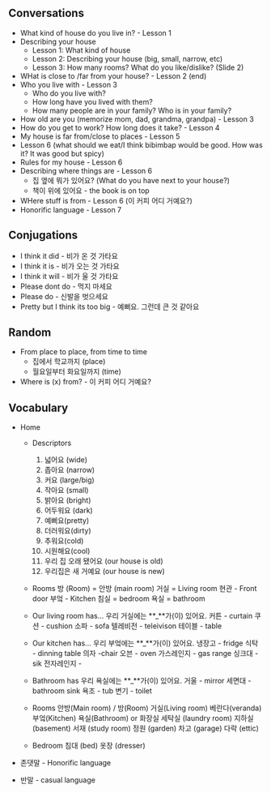 ## Conversations

- What kind of house do you live in? - Lesson 1
- Describing your house
  - Lesson 1: What kind of house
  - Lesson 2: Describing your house (big, small, narrow, etc)
  - Lesson 3: How many rooms? What do you like/dislike? (Slide 2)
- WHat is close to /far from your house? - Lesson 2 (end)
- Who you live with - Lesson 3
  - Who do you live with?
  - How long have you lived with them?
  - How many people are in your family? Who is in your family?
- How old are you (memorize mom, dad, grandma, grandpa) - Lesson 3
- How do you get to work? How long does it take? - Lesson 4
- My house is far from/close to places - Lesson 5
- Lesson 6 (what should we eat/I think bibimbap would be good. How was it? It was good but spicy)
- Rules for my house - Lesson 6
- Describing where things are - Lesson 6
  - 집 옆에 뭐가 있어요? (What do you have next to your house?)
  - 책이 위에 있어요 - the book is on top
- WHere stuff is from - Lesson 6 (이 커피 어디 거예요?)
- Honorific language - Lesson 7

## Conjugations

- I think it did - 비가 온 것 가타요
- I think it is - 비가 오는 것 가타요
- I think it will - 비가 울 것 가타요
- Please dont do - 먹지 마세요
- Please do - 신발을 벗으세요
- Pretty but I think its too big - 예뻐요. 그런데 큰 것 같아요

## Random

- From place to place, from time to time
  - 집에서 학교까지 (place)
  - 월요일부터 화요일까지 (time)
- Where is (x) from? - 이 커피 어디 거예요?

## Vocabulary

- Home

  - Descriptors

    1. 넓어요 (wide)
    2. 좁아요 (narrow)
    3. 커요 (large/big)
    4. 작아요 (small)
    5. 밝아요 (bright)
    6. 어두워요 (dark)
    7. 예뻐요(pretty)
    8. 더러워요(dirty)
    9. 추워요(cold)
    10. 시원해요(cool)
    11. 우리 집 오래 됐어요 (our house is old)
    12. 우리집은 새 거예요 (our house is new)

  - Rooms
    방 (Room) = 안방 (main room)
    거실 = Living room
    현관 - Front door
    부엌 - Kitchen
    침실 = bedroom
    욕실 = bathroom

  - Our living room has...
    우리 거실에는 **\_**가(이) 있어요.
    커튼 - curtain
    쿠션 - cushion
    소파 - sofa
    텔레비전 - teleivison
    테이블 - table

  - Our kitchen has...
    우리 부엌에는 **\_**가(이) 있어요.
    냉장고 - fridge
    식탁 - dinning table
    의자 -chair
    오븐 - oven
    가스레인지 - gas range
    싱크대 - sik
    전자레인지 -

  - Bathroom has
    우리 욕실에는 **\_**가(이) 있어요.
    거울 - mirror
    세면대 - bathroom sink
    욕조 - tub
    변기 - toilet

  - Rooms
    안방(Main room) / 방(Room)
    거실(Living room)
    베란다(veranda)
    부엌(Kitchen)
    욕실(Bathroom) or 화장실
    세탁실 (laundry room)
    지하실 (basement)
    서재 (study room)
    정원 (garden)
    차고 (garage)
    다락 (ettic)

  - Bedroom
    침대 (bed)
    옷장 (dresser)

- 존댓말 - Honorific language
- 반말 - casual language
